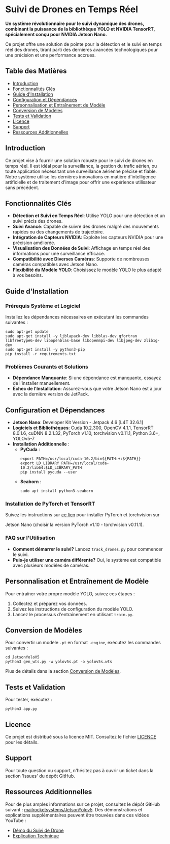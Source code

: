 # Suivi de Drones en Temps Réel

**Un système révolutionnaire pour le suivi dynamique des drones, combinant la puissance de la bibliothèque YOLO et NVIDIA TensorRT, spécialement conçu pour NVIDIA Jetson Nano.** 

Ce projet offre une solution de pointe pour la détection et le suivi en temps réel des drones, tirant parti des dernières avancées technologiques pour une précision et une performance accrues.

## Table des Matières
- [Introduction](#introduction)
- [Fonctionnalités Clés](#fonctionnalités-clés)
- [Guide d'Installation](#guide-dinstallation)
- [Configuration et Dépendances](#configuration-et-dépendances)
- [Personnalisation et Entraînement de Modèle](#personnalisation-et-entraînement-de-modèle)
- [Conversion de Modèles](#conversion-de-modèles)
- [Tests et Validation](#tests-et-validation)
- [Licence](#licence)
- [Support](#support)
- [Ressources Additionnelles](#ressources-additionnelles)

## Introduction
Ce projet vise à fournir une solution robuste pour le suivi de drones en temps réel. Il est idéal pour la surveillance, la gestion du trafic aérien, ou toute application nécessitant une surveillance aérienne précise et fiable. Notre système utilise les dernières innovations en matière d'intelligence artificielle et de traitement d'image pour offrir une expérience utilisateur sans précédent.

## Fonctionnalités Clés
- **Détection et Suivi en Temps Réel**: Utilise YOLO pour une détection et un suivi précis des drones.
- **Suivi Avancé**: Capable de suivre des drones malgré des mouvements rapides ou des changements de trajectoire.
- **Intégration de Capteurs NVIDIA**: Exploite les capteurs NVIDIA pour une précision améliorée.
- **Visualisation des Données de Suivi**: Affichage en temps réel des informations pour une surveillance efficace.
- **Compatibilité avec Diverses Caméras**: Supporte de nombreuses caméras compatibles avec Jetson Nano.
- **Flexibilité du Modèle YOLO**: Choisissez le modèle YOLO le plus adapté à vos besoins.

## Guide d'Installation
### Prérequis Système et Logiciel
Installez les dépendances nécessaires en exécutant les commandes suivantes :
```shell
sudo apt-get update
sudo apt-get install -y liblapack-dev libblas-dev gfortran libfreetype6-dev libopenblas-base libopenmpi-dev libjpeg-dev zlib1g-dev
sudo apt-get install -y python3-pip
pip install -r requirements.txt
```

### Problèmes Courants et Solutions
- **Dépendance Manquante**: Si une dépendance est manquante, essayez de l'installer manuellement.
- **Échec de l'Installation**: Assurez-vous que votre Jetson Nano est à jour avec la dernière version de JetPack.

## Configuration et Dépendances
- **Jetson Nano**: Developer Kit Version - Jetpack 4.6 [L4T 32.6.1]
- **Logiciels et Bibliothèques**: Cuda 10.2.300, OpenCV 4.1.1, TensorRT 8.0.1.6, cuDNN 8.2.1.32, PyTorch v1.10, torchvision v0.11.1, Python 3.6+, YOLOv5-7
- **Installation Additionnelle** :
   - **PyCuda** :
     ```shell
     export PATH=/usr/local/cuda-10.2/bin${PATH:+:${PATH}}
     export LD_LIBRARY_PATH=/usr/local/cuda-10.2/lib64:$LD_LIBRARY_PATH
     pip install pycuda --user
     ```
   - **Seaborn** :
     ```shell
     sudo apt install python3-seaborn
     ```

### Installation de PyTorch et TensorRT
Suivez les instructions sur [ce lien](https://forums.developer.nvidia.com/t/pytorch-for-jetson/72048) pour installer PyTorch et torchvision sur

 Jetson Nano (choisir la version PyTorch v1.10 - torchvision v0.11.1).

### FAQ sur l'Utilisation
- **Comment démarrer le suivi?** Lancez `track_drones.py` pour commencer le suivi.
- **Puis-je utiliser une caméra différente?** Oui, le système est compatible avec plusieurs modèles de caméras.

## Personnalisation et Entraînement de Modèle
Pour entraîner votre propre modèle YOLO, suivez ces étapes :
1. Collectez et préparez vos données.
2. Suivez les instructions de configuration du modèle YOLO.
3. Lancez le processus d'entraînement en utilisant `train.py`.

## Conversion de Modèles
Pour convertir un modèle `.pt` en format `.engine`, exécutez les commandes suivantes :
```shell
cd JetsonYoloV5
python3 gen_wts.py -w yolov5s.pt -o yolov5s.wts
```
Plus de détails dans la section [Conversion de Modèles](#conversion-de-modèles).

## Tests et Validation
Pour tester, exécutez :
```shell
python3 app.py
```

## Licence
Ce projet est distribué sous la licence MIT. Consultez le fichier [LICENCE](LICENSE) pour les détails.

## Support
Pour toute question ou support, n'hésitez pas à ouvrir un ticket dans la section 'Issues' du dépôt GitHub.

## Ressources Additionnelles
Pour de plus amples informations sur ce projet, consultez le dépôt GitHub suivant : [mailrocketsystems/JetsonYolov5](https://github.com/mailrocketsystems/JetsonYolov5). Des démonstrations et explications supplémentaires peuvent être trouvées dans ces vidéos YouTube :
- [Démo du Suivi de Drone](https://www.youtube.com/watch?v=ErWC3nBuV6k&ab_channel=RocketSystems)
- [Explication Technique](https://www.youtube.com/watch?v=-Vu65N1NRWw&ab_channel=RocketSystems)

